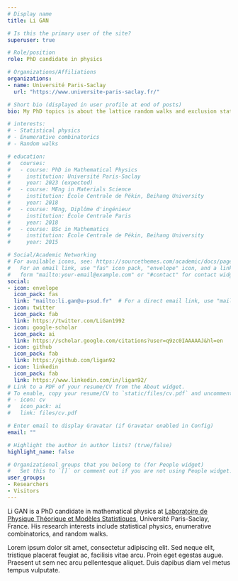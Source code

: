 ```yaml
---
# Display name
title: Li GAN

# Is this the primary user of the site?
superuser: true

# Role/position
role: PhD candidate in physics

# Organizations/Affiliations
organizations:
- name: Université Paris-Saclay
  url: "https://www.universite-paris-saclay.fr/"

# Short bio (displayed in user profile at end of posts)
bio: My PhD topics is about the lattice random walks and exclusion statistics.

# interests:
# - Statistical physics
# - Enumerative combinatorics
# - Random walks

# education:
#   courses:
#   - course: PhD in Mathematical Physics
#     institution: Université Paris-Saclay
#     year: 2023 (expected)
#   - course: MEng in Materials Science 
#     institution: École Centrale de Pékin, Beihang University
#     year: 2018
#   - course: MEng, Diplôme d'ingénieur
#     institution: École Centrale Paris
#     year: 2018
#   - course: BSc in Mathematics
#     institution: École Centrale de Pékin, Beihang University
#     year: 2015

# Social/Academic Networking
# For available icons, see: https://sourcethemes.com/academic/docs/page-builder/#icons
#   For an email link, use "fas" icon pack, "envelope" icon, and a link in the
#   form "mailto:your-email@example.com" or "#contact" for contact widget.
social:
- icon: envelope
  icon_pack: fas
  link: "mailto:li.gan@u-psud.fr"  # For a direct email link, use "mailto:test@example.org".
- icon: twitter
  icon_pack: fab
  link: https://twitter.com/LiGan1992
- icon: google-scholar
  icon_pack: ai
  link: https://scholar.google.com/citations?user=q9zc0IAAAAAJ&hl=en
- icon: github
  icon_pack: fab
  link: https://github.com/ligan92
- icon: linkedin
  icon_pack: fab
  link: https://www.linkedin.com/in/ligan92/
# Link to a PDF of your resume/CV from the About widget.
# To enable, copy your resume/CV to `static/files/cv.pdf` and uncomment the lines below.
# - icon: cv
#   icon_pack: ai
#   link: files/cv.pdf

# Enter email to display Gravatar (if Gravatar enabled in Config)
email: ""

# Highlight the author in author lists? (true/false)
highlight_name: false

# Organizational groups that you belong to (for People widget)
#   Set this to `[]` or comment out if you are not using People widget.
user_groups:
- Researchers
- Visitors
---
```


Li GAN is a PhD candidate in mathematical physics at [Laboratoire de Physique Théorique et Modèles Statistiques](http://lptms.u-psud.fr/en), Université Paris-Saclay, France. His research interests include statistical physics, enumerative combinatorics, and random walks.

Lorem ipsum dolor sit amet, consectetur adipiscing elit. Sed neque elit, tristique placerat feugiat ac, facilisis vitae arcu. Proin eget egestas augue. Praesent ut sem nec arcu pellentesque aliquet. Duis dapibus diam vel metus tempus vulputate.
